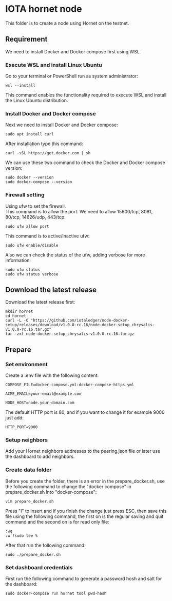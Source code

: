 # IOTA hornet node
This folder is to create a node using Hornet on the testnet.  

## Requirement  
We need to install Docker and Docker compose first using WSL.  
### Execute WSL and install Linux Ubuntu
Go to your terminal or PowerShell run as system administrator:  
```
wsl --install
```  
This command enables the functionality required to execute WSL and install the Linux Ubuntu distribution.  
### Install Docker and Docker compose
Next we need to install Docker and Docker compose:  
```
sudo apt install curl
```  
After installation type this command:  
```
curl -sSL https://get.docker.com | sh
```
  
We can use these two command to check the Docker and Docker compose version:
```
sudo docker --version  
sudo docker-compose --version
```
### Firewall setting
Using ufw to set the firewall.  
This command is to allow the port. We need to allow 15600/tcp, 8081, 80/tcp, 14626/udp, 443/tcp:
```
sudo ufw allow port
```
This command is to active/inactive ufw:
```
sudo ufw enable/disable
```
Also we can check the status of the ufw, adding verbose for more information:
```
sudo ufw status
sudo ufw status verbose
```

## Download the latest release
Download the latest release first:
```
mkdir hornet
cd hornet
curl -L -O "https://github.com/iotaledger/node-docker-setup/releases/download/v1.0.0-rc.16/node-docker-setup_chrysalis-v1.0.0-rc.16.tar.gz"
tar -zxf node-docker-setup_chrysalis-v1.0.0-rc.16.tar.gz
```
## Prepare
### Set environment
Create a .env file with the following content:
```
COMPOSE_FILE=docker-compose.yml:docker-compose-https.yml

ACME_EMAIL=your-email@example.com

NODE_HOST=node.your-domain.com
```
The default HTTP port is 80, and if you want to change it for example 9000 just add:
```
HTTP_PORT=9000
```
### Setup neighbors
Add your Hornet neighbors addresses to the peering.json file or later use the dashboard to add neighbors.  
### Create data folder
Before you create the folder, there is an error in the prepare_docker.sh, use the following command to change the "docker compose" in prepare_docker.sh into "docker-compose":
```
vim prepare_docker.sh
```
Press "I" to insert and if you finish the change just press ESC, then save this file using the following command, the first on is the regular saving and quit command and the second on is for read only file:
```
:wq
:w !sudo tee %
```
After that run the following command:
```
sudo ./prepare_docker.sh
```
### Set dashboard credentials
First run the following command to generate a password hosh and salt for the dashboard:
```
sudo docker-compose run hornet tool pwd-hash
```  

